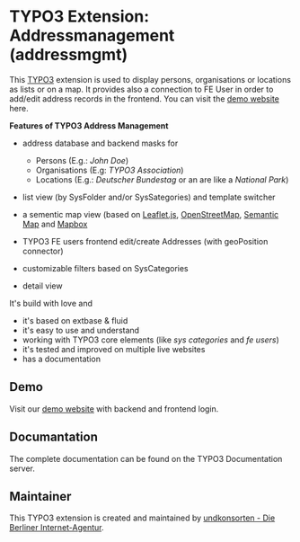 # TYPO3 Extension: Addressmanagement (addressmgmt)


This [TYPO3](https://typo3.org) extension is used to display persons, organisations or locations as lists or on a map. It provides also a connection to FE User in order to add/edit address records in the frontend. You can visit the [demo website](https://addressmgmt-eventmgmt.dev.undkonsorten.com) here.

**Features of TYPO3 Address Management**

- address database and backend masks for
    - Persons (E.g.: *John Doe*)
    - Organisations (E.g: *TYPO3 Association*)
    - Locations (E.g.: *Deutscher Bundestag* or an are like a *National Park*)

- list view (by SysFolder and/or SysSategories) and template switcher
- a sementic map view (based on [Leaflet.js](http://leafletjs.com/), [OpenStreetMap](https://www.openstreetmap.org/), [Semantic Map](https://gitlab.com/binary-constructions/semantic-map) and [Mapbox](https://www.mapbox.com/)
- TYPO3 FE users frontend edit/create Addresses  (with geoPosition connector)
- customizable filters based on SysCategories
- detail view

It's build with love and

- it's based on extbase & fluid
- it's easy to use and understand
- working with TYPO3 core elements (like *sys categories* and *fe users*)
- it's tested and improved on multiple live websites
- has a documentation

## Demo

Visit our [demo website](https://addressmgmt-eventmgmt.dev.undkonsorten.com) with backend and frontend login.

## Documantation

The complete documentation can be found on the TYPO3 Documentation server.

## Maintainer

This TYPO3 extension is created and maintained by [undkonsorten - Die Berliner Internet-Agentur](https://www.undkonsorten.com).
